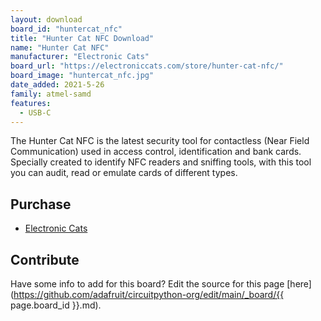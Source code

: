 ```yaml
---
layout: download
board_id: "huntercat_nfc"
title: "Hunter Cat NFC Download"
name: "Hunter Cat NFC"
manufacturer: "Electronic Cats"
board_url: "https://electroniccats.com/store/hunter-cat-nfc/"
board_image: "huntercat_nfc.jpg"
date_added: 2021-5-26
family: atmel-samd
features:
  - USB-C
---
```


The Hunter Cat NFC is the latest security tool for contactless (Near Field Communication) used in access control, identification and bank cards. Specially created to identify NFC readers and sniffing tools, with this tool you can audit, read or emulate cards of different types. 

## Purchase
* [Electronic Cats](https://electroniccats.com/store/hunter-cat-nfc/)

## Contribute

Have some info to add for this board? Edit the source for this page [here](https://github.com/adafruit/circuitpython-org/edit/main/_board/{{ page.board_id }}.md).
